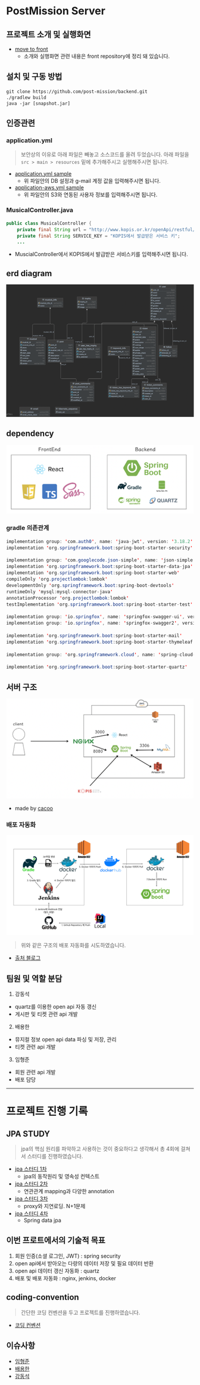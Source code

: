 # PostMission Server

## 프로젝트 소개 및 실행화면

* [move to front](https://github.com/post-mission/frontend)
  * 소개와 실행화면 관련 내용은 front repository에 정리 돼 있습니다.

## 설치 및 구동 방법

```
git clone https://github.com/post-mission/backend.git
./gradlew build
java -jar [snapshot.jar]
```

## 인증관련 

### application.yml

> 보안상의 이유로 아래 파일은 빼놓고 소스코드를 올려 두었습니다. 아래 파일을 `src > main > resources` 밑에 추가해주시고 실행해주시면 됩니다.

* [application.yml sample](./files/application-yml.md)
  * 위 파일안의 DB 설정과 g-mail 계정 값을 입력해주시면 됩니다.
* [application-aws.yml sample](./files/application-aws-yml.md)
  * 위 파일안의 S3와 연동된 사용자 정보를 입력해주시면 됩니다.

### MusicalController.java

```java
public class MusicalController {
    private final String url = "http://www.kopis.or.kr/openApi/restful/pblprfr";
    private final String SERVICE_KEY = "KOPIS에서 발급받은 서비스 키";
    ...
```

* MuscialController에서 KOPIS에서 발급받은 서비스키를 입력해주시면 됩니다.


## erd diagram

![erd](./files/erd.png)

## dependency

![dependency](./files/dependency.png)

### gradle 의존관계

```java
implementation group: 'com.auth0', name: 'java-jwt', version: '3.18.2'
implementation 'org.springframework.boot:spring-boot-starter-security'

implementation group: 'com.googlecode.json-simple', name: 'json-simple', version: '1.1.1'
implementation 'org.springframework.boot:spring-boot-starter-data-jpa'
implementation 'org.springframework.boot:spring-boot-starter-web'
compileOnly 'org.projectlombok:lombok'
developmentOnly 'org.springframework.boot:spring-boot-devtools'
runtimeOnly 'mysql:mysql-connector-java'
annotationProcessor 'org.projectlombok:lombok'
testImplementation 'org.springframework.boot:spring-boot-starter-test'

implementation group: 'io.springfox', name: 'springfox-swagger-ui', version: '2.9.2'
implementation group: 'io.springfox', name: 'springfox-swagger2', version: '2.9.2'

implementation 'org.springframework.boot:spring-boot-starter-mail'
implementation 'org.springframework.boot:spring-boot-starter-thymeleaf'

implementation group: 'org.springframework.cloud', name: 'spring-cloud-starter-aws', version: '2.2.1.RELEASE'

implementation 'org.springframework.boot:spring-boot-starter-quartz'
``` 

## 서버 구조

![server](./files/architecture.png)

* made by [cacoo](https://cacoo.com/)

### 배포 자동화

![이미지](./files/structure.png)

> 위와 같은 구조의 배포 자동화를 시도하였습니다. 

* [출처 블로그](https://velog.io/@haeny01/AWS-Jenkins%EB%A5%BC-%ED%99%9C%EC%9A%A9%ED%95%9C-Docker-x-SpringBoot-CICD-%EA%B5%AC%EC%B6%95)

## 팀원 및 역할 분담

1. 강동석

* quartz를 이용한 open api 자동 갱신 
* 게시판 및 티켓 관련 api 개발

2. 배용한

* 뮤지컬 정보 open api data 파싱 및 저장, 관리
* 티켓 관련 api 개발

3. 임형준

* 회원 관련 api 개발
* 배포 담당

___

# 프로젝트 진행 기록

## JPA STUDY

> jpa의 핵심 원리를 파악하고 사용하는 것이 중요하다고 생각해서 총 4회에 걸쳐서 스터디를 진행하였습니다.

* [jpa 스터디 1차](./files/jpa-study-1차.md)
  * jpa의 동작원리 및 영속성 컨텍스트
* [jpa 스터디 2차](./files/jpa-study-2차.md)
  * 연관관계 mapping과 다양한 annotation
* [jpa 스터디 3차](./files/jpa-study-3차.md)
  * proxy와 지연로딩. N+1문제
* [jpa 스터디 4차](./files/jpa-study-4차.md)
  * Spring data jpa

## 이번 프로트에서의 기술적 목표

1. 회원 인증(소셜 로그인, JWT) : spring security
2. open api에서 받아오는 다량의 데이터 저장 및 필요 데이터 반환
3. open api 데이터 갱신 자동화 : quartz
4. 배포 및 배포 자동화 : nginx, jenkins, docker

## coding-convention

> 간단한 코딩 컨벤션을 두고 프로젝트를 진행하였습니다.

* [코딩 컨벤션](./backend-convention.md)

## 이슈사항

* [임형준](./files/ims.md)
* [배용한](./files/byh.md)
* [강동석](./files/kds.md)
